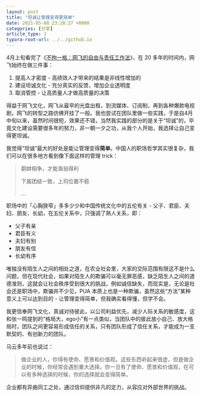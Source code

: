 ```yaml
---
layout: post
title: "坦诚让管理变得更简单"
date: 2021-05-08 23:28:27 +0800
categories: [分享]
article_type: 1
typora-root-url: ../../github.io
---
```


4月上旬看完了《[不拘一格：网飞的自由与责任工作法](https://book.douban.com/subject/35102294/)》，在 20 多年的时间内，网飞始终在做三件事：

1. 提高人才密度 - 高绩效人才带来的结果是非线性增加的
2. 建设坦诚文化 - 充分真实的反馈，增加企业透明度
3. 取消管控 - 让高质量人才做高质量的决策

得益于网飞文化，网飞从最早的光盘出租，到流媒体、订阅制，再到各种爆款电视剧，网飞的转型之路仿佛开挂了一般。我也尝试在团队里做一些实践，于是自4月中旬以来，虽然时间很短，效果还不错，当然我实践的部分的是关于“坦诚”的，毕竟文化建设需要很多年的努力，非一朝一夕之功，从我个人开始，我选择让自己变得更坦诚。

我觉得“坦诚”最大的好处是能让管理变得**简单**。中国人的职场哲学其实很复杂，我们可以在很多地方看到像下面这样的管理 trick：

> 鹬蚌相争，才能渔翁得利
>
> 下属团结一致，上司位置不稳
>
> ...

职场中的「心胸狭窄」多多少少和中国传统文化中的五伦有关 - 父子、君臣、夫妇、朋友、长幼，在五伦关系中，只强调了熟人关系，即：

- 父子有亲
- 君臣有义
- 夫妇有别
- 朋友有信
- 长幼有序

唯独没有陌生人之间的相处之道，在农业社会里，大家的交际范围有限这不是什么问题，但在现代社会，如果对陌生人的欺骗可以毫无罪恶感，缺乏陌生人之间的道德准则，这就会让社会秩序受到很大的挑战，例如诚信缺失，而现实是，无论是社会还是职场中，欺骗并不少见，PUA 本质上也是一种欺骗，虽然这些“方法”某种意义上可以达到目的 - 让管理变得简单，但我确实看得懂，但学不会。

我更信奉网飞文化，真诚对待彼此，以公司利益优先，减少人际关系的敏感度，这和张一鸣提到的“格局大，ego小”有一点类似，当团队中的彼此放小自己、放大格局时，团队之间更容易形成信任的关系，只有团队形成了信任关系，才能成为一支默契的、有创新力的团队。

马云多年前也说过：

> 做企业的人，你得有使命、愿景和价值观。这些东西听起来很虚，但是做企业的时候，你经常会遇到重大选择。你一旦有了使命、愿景和价值观，在可以有多种选择的时候，你的选择就会变得简单。

企业都有异曲同工之处，通过信仰提供非凡的定力，从容应对外部世界的挑战。

